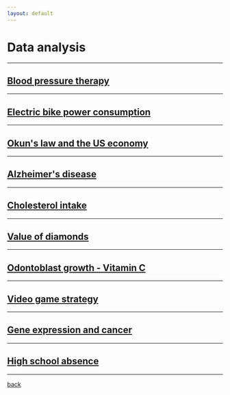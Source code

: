```yaml
---
layout: default
---
```


# Data analysis
---

## [Blood pressure therapy](/data-analysis/bp.html)
___

## [Electric bike power consumption](/data-analysis/ebike.html)
___

## [Okun's law and the US economy](/data-analysis/okun.html)
___

## [Alzheimer's disease](/data-analysis/alz.html)
___

## [Cholesterol intake](/data-analysis/chol.html)
___

## [Value of diamonds](/data-analysis/diamonds.html)
___

## [Odontoblast growth - Vitamin C](/data-analysis/odonto.html)
___

## [Video game strategy](/data-analysis/bp.html)
___

## [Gene expression and cancer](/data-analysis/gene.html)
___

## [High school absence](/data-analysis/high.html)
___
[back](./)
